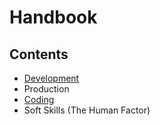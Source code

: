 # Handbook

## Contents

- [Development](/Handbook/Development)
- Production
- [Coding](/Handbook/Coding)
- Soft Skills (The Human Factor)
